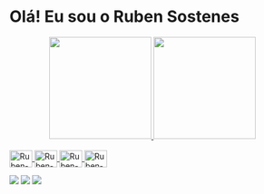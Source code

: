 # Olá! Eu sou o Ruben Sostenes
<div align="center">
    <a href="https://github.com/rubensostenes">
    <img height="180em" src="https://github-readme-stats.vercel.app/api?username=rubensostenes&show_icons=true&theme=dark&include_all_commits=true&count_private=true"/>
    <img height="180em" src="https://github-readme-stats.vercel.app/api/top-langs/?username=rubensostenes&layout=compact&langs_count=7&theme=dark"/>
  </div>
  
  <div style="display: inline_block"><br>
    <img align="center" alt="Ruben-Arduino" height="30" width="40" src="https://cdn.jsdelivr.net/gh/devicons/devicon/icons/arduino/arduino-original-wordmark.svg" />
    <img align="center" alt="Ruben-Arduino" height="30" width="40" src="https://cdn.jsdelivr.net/gh/devicons/devicon/icons/c/c-original.svg" />   
    <img align="center" alt="Ruben-Arduino" height="30" width="40" src="https://cdn.jsdelivr.net/gh/devicons/devicon/icons/cplusplus/cplusplus-original.svg" />
    <img align="center" alt="Ruben-Arduino" height="30" width="40" src="https://cdn.jsdelivr.net/gh/devicons/devicon/icons/mysql/mysql-original-wordmark.svg" />        
  </div>
  
  <p></p>

  <div> 
    <a href="https://instagram.com/ruben_sostenes" target="_blank"><img src="https://img.shields.io/badge/-Instagram-%23E4405F?style=for-the-badge&logo=instagram&logoColor=white" target="_blank"></a>
    <a href = "mailto:rubenmelo332@gmail.com"><img src="https://img.shields.io/badge/-Gmail-%23333?style=for-the-badge&logo=gmail&logoColor=white" target="_blank"></a>
    <a href="www.linkedin.com/in/ruben-sostenes-192704231" target="_blank"><img src="https://img.shields.io/badge/-LinkedIn-%230077B5?style=for-the-badge&logo=linkedin&logoColor=white" target="_blank"></a> 
   
  </div>
